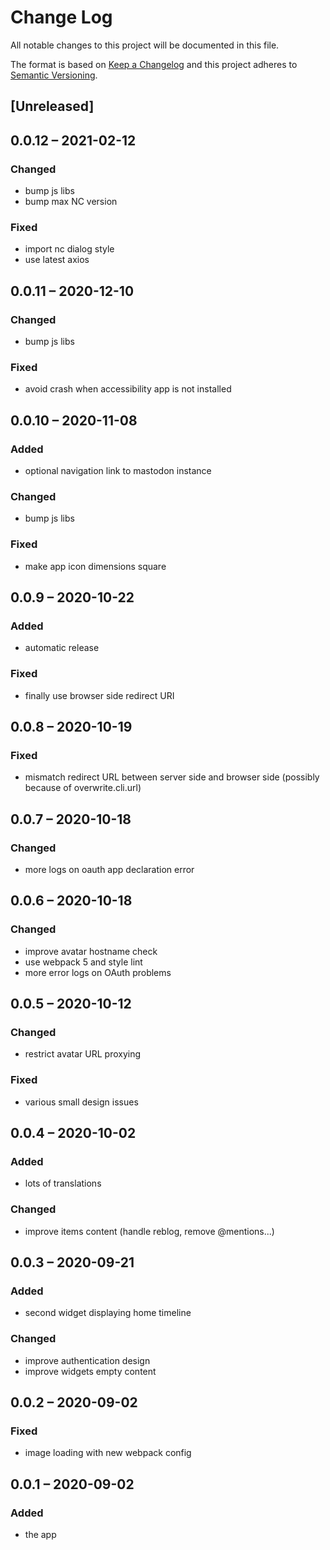 # Change Log
All notable changes to this project will be documented in this file.

The format is based on [Keep a Changelog](http://keepachangelog.com/)
and this project adheres to [Semantic Versioning](http://semver.org/).

## [Unreleased]

## 0.0.12 – 2021-02-12
### Changed
- bump js libs
- bump max NC version

### Fixed
- import nc dialog style
- use latest axios

## 0.0.11 – 2020-12-10
### Changed
- bump js libs

### Fixed
- avoid crash when accessibility app is not installed

## 0.0.10 – 2020-11-08
### Added
- optional navigation link to mastodon instance

### Changed
- bump js libs

### Fixed
- make app icon dimensions square
## 0.0.9 – 2020-10-22
### Added
- automatic release

### Fixed
- finally use browser side redirect URI

## 0.0.8 – 2020-10-19
### Fixed
- mismatch redirect URL between server side and browser side (possibly because of overwrite.cli.url)

## 0.0.7 – 2020-10-18
### Changed
- more logs on oauth app declaration error

## 0.0.6 – 2020-10-18
### Changed
- improve avatar hostname check
- use webpack 5 and style lint
- more error logs on OAuth problems

## 0.0.5 – 2020-10-12
### Changed
- restrict avatar URL proxying

### Fixed
- various small design issues

## 0.0.4 – 2020-10-02
### Added
- lots of translations

### Changed
- improve items content (handle reblog, remove @mentions...)

## 0.0.3 – 2020-09-21
### Added
* second widget displaying home timeline

### Changed
* improve authentication design
* improve widgets empty content

## 0.0.2 – 2020-09-02
### Fixed
* image loading with new webpack config

## 0.0.1 – 2020-09-02
### Added
* the app

